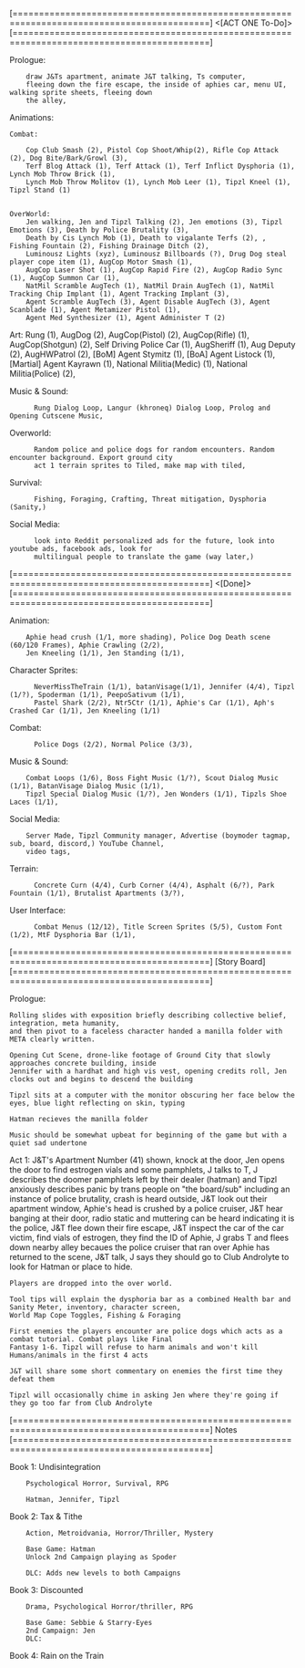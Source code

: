 
[===========================================================================================]
					<[ACT ONE To-Do]>
[===========================================================================================]


Prologue: 

        draw J&Ts apartment, animate J&T talking, Ts computer,
        fleeing down the fire escape, the inside of aphies car, menu UI, walking sprite sheets, fleeing down 
        the alley, 



Animations:

	Combat: 	

		Cop Club Smash (2), Pistol Cop Shoot/Whip(2), Rifle Cop Attack (2), Dog Bite/Bark/Growl (3), 
		Terf Blog Attack (1), Terf Attack (1), Terf Inflict Dysphoria (1), Lynch Mob Throw Brick (1), 
		Lynch Mob Throw Molitov (1), Lynch Mob Leer (1), Tipzl Kneel (1), Tipzl Stand (1)
          		

	OverWorld:
		Jen walking, Jen and Tipzl Talking (2), Jen emotions (3), Tipzl Emotions (3), Death by Police Brutality (3), 
		Death by Cis Lynch Mob (1), Death to vigalante Terfs (2), , Fishing Fountain (2), Fishing Drainage Ditch (2), 
		Luminousz Lights (xyz), Luminousz Billboards (?), Drug Dog steal player cope item (1), AugCop Motor Smash (1), 
		AugCop Laser Shot (1), AugCop Rapid Fire (2), AugCop Radio Sync (1), AugCop Summon Car (1), 
		NatMil Scramble AugTech (1), NatMil Drain AugTech (1), NatMil Tracking Chip Implant (1), Agent Tracking Implant (3), 
		Agent Scramble AugTech (3), Agent Disable AugTech (3), Agent Scanblade (1), Agent Metamizer Pistol (1),
		Agent Med Synthesizer (1), Agent Administer T (2) 


Art:
              Rung (1), AugDog (2), AugCop(Pistol) (2), AugCop(Rifle) (1), AugCop(Shotgun) (2), Self Driving Police Car (1), 
            	AugSheriff (1), Aug Deputy (2), AugHWPatrol (2), [BoM] Agent Stymitz (1), [BoA] Agent Listock (1), 
            	[Martial] Agent Kayrawn (1), National Militia(Medic) (1), National Militia(Police) (2), 


Music & Sound:

          Rung Dialog Loop, Langur (khroneq) Dialog Loop, Prolog and Opening Cutscene Music, 
	


Overworld: 
            
          Random police and police dogs for random encounters. Random encounter background. Export ground city 
          act 1 terrain sprites to Tiled, make map with tiled, 


Survival: 

          Fishing, Foraging, Crafting, Threat mitigation, Dysphoria (Sanity,) 



Social Media:

          look into Reddit personalized ads for the future, look into youtube ads, facebook ads, look for 
          multilingual people to translate the game (way later,) 







[===========================================================================================]
				    	<[Done]>
[===========================================================================================]



Animation:

      	Aphie head crush (1/1, more shading), Police Dog Death scene (60/120 Frames), Aphie Crawling (2/2), 
      	Jen Kneeling (1/1), Jen Standing (1/1), 


Character Sprites:

	      NeverMissTheTrain (1/1), batanVisage(1/1), Jennifer (4/4), Tipzl (1/?), Spoderman (1/1), PeepoSativum (1/1), 
	      Pastel Shark (2/2), Ntr5Ctr (1/1), Aphie's Car (1/1), Aph's Crashed Car (1/1), Jen Kneeling (1/1)
	

Combat: 

	      Police Dogs (2/2), Normal Police (3/3), 

Music & Sound:

      	Combat Loops (1/6), Boss Fight Music (1/?), Scout Dialog Music (1/1), BatanVisage Dialog Music (1/1), 
      	Tipzl Special Dialog Music (1/?), Jen Wonders (1/1), Tipzls Shoe Laces (1/1), 


Social Media:

      	Server Made, Tipzl Community manager, Advertise (boymoder tagmap, sub, board, discord,) YouTube Channel, 
      	video tags, 


Terrain: 

	      Concrete Curn (4/4), Curb Corner (4/4), Asphalt (6/?), Park Fountain (1/1), Brutalist Apartments (3/?), 

	
User Interface:

	      Combat Menus (12/12), Title Screen Sprites (5/5), Custom Font (1/2), MtF Dysphoria Bar (1/1), 

[===========================================================================================]
                                	[Story Board]
[===========================================================================================]

Prologue: 
	
  	Rolling slides with exposition briefly describing collective belief, integration, meta humanity, 
  	and then pivot to a faceless character handed a manilla folder with META clearly written.
  
  	Opening Cut Scene, drone-like footage of Ground City that slowly approaches concrete building, inside
  	Jennifer with a hardhat and high vis vest, opening credits roll, Jen clocks out and begins to descend the building
  
  	Tipzl sits at a computer with the monitor obscuring her face below the eyes, blue light reflecting on skin, typing
  
  	Hatman recieves the manilla folder 
  
  	Music should be somewhat upbeat for beginning of the game but with a quiet sad undertone

Act 1: 
  	J&T's Apartment Number (41) shown, knock at the door, Jen opens the door to find estrogen vials and some pamphlets,
  	J talks to T, J describes the doomer pamphlets left by their dealer (hatman) and Tipzl anxiously describes 
  	panic by trans people on "the board/sub" including an instance of police brutality, 
  	crash is heard outside, J&T look out their apartment window, Aphie's head is crushed by a police cruiser, 
  	J&T hear banging at their door, radio static and muttering can be heard indicating it is the police,
  	J&T flee down their fire escape, J&T inspect the car of the car victim, find vials of estrogen, they find the 
  	ID of Aphie, J grabs T and flees down nearby alley becaues the police cruiser that ran over
  	Aphie has returned to the scene, J&T talk, J says they should go to Club Androlyte to look for Hatman or place to 
  	hide. 
  
  	Players are dropped into the over world. 
  
  	Tool tips will explain the dysphoria bar as a combined Health bar and Sanity Meter, inventory, character screen, 
  	World Map Cope Toggles, Fishing & Foraging
  
  	First enemies the players encounter are police dogs which acts as a combat tutorial. Combat plays like Final 
  	Fantasy 1-6. Tipzl will refuse to harm animals and won't kill Humans/animals in the first 4 acts
  
  	J&T will share some short commentary on enemies the first time they defeat them 
  
  	Tipzl will occasionally chime in asking Jen where they're going if they go too far from Club Androlyte




[===========================================================================================]
                                            Notes
[===========================================================================================]

Book 1: Undisintegration
	
		Psychological Horror, Survival, RPG
		
		Hatman, Jennifer, Tipzl

Book 2: Tax & Tithe
		
		Action, Metroidvania, Horror/Thriller, Mystery

		Base Game: Hatman
		Unlock 2nd Campaign playing as Spoder

		DLC: Adds new levels to both Campaigns
	
Book 3: Discounted

		Drama, Psychological Horror/thriller, RPG
		
		Base Game: Sebbie & Starry-Eyes
		2nd Campaign: Jen
		DLC: 

Book 4: Rain on the Train 
